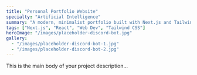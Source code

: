 ```yaml
---
title: "Personal Portfolio Website"
specialty: "Artificial Intelligence"
summary: "A modern, minimalist portfolio built with Next.js and Tailwind CSS to showcase my discord-bot development projects."
tags: ["Next.js", "React", "Web Dev", "Tailwind CSS"]
heroImage: "/images/placeholder-discord-bot.jpg"
gallery:
  - "/images/placeholder-discord-bot-1.jpg"
  - "/images/placeholder-discord-bot-2.jpg"
---
```


This is the main body of your project description...